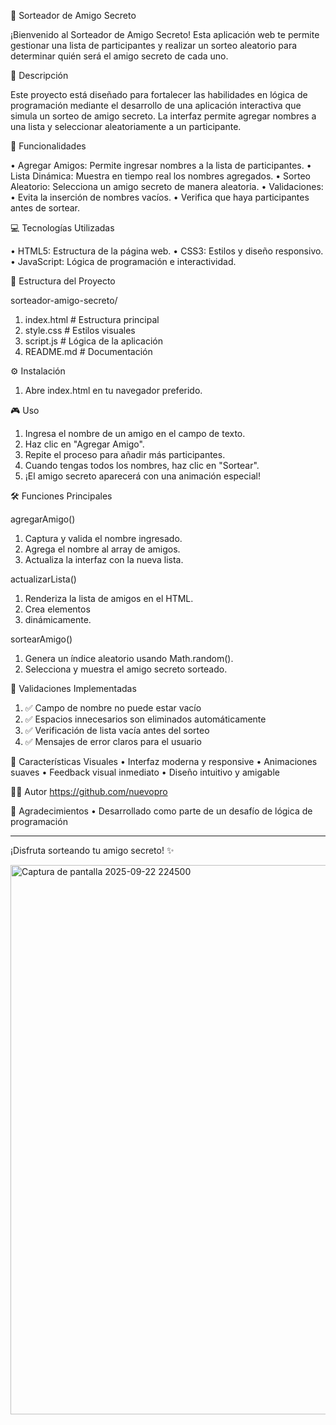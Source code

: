 🎁 Sorteador de Amigo Secreto

¡Bienvenido al Sorteador de Amigo Secreto! Esta aplicación web te permite gestionar una lista de participantes y realizar un sorteo aleatorio para determinar quién será el amigo secreto de cada uno.

🚀 Descripción

Este proyecto está diseñado para fortalecer las habilidades en lógica de programación mediante el desarrollo de una aplicación interactiva que simula un sorteo de amigo secreto. La interfaz permite agregar nombres a una lista y seleccionar aleatoriamente a un participante.

🧠 Funcionalidades

•	Agregar Amigos: Permite ingresar nombres a la lista de participantes.
•	Lista Dinámica: Muestra en tiempo real los nombres agregados.
•	Sorteo Aleatorio: Selecciona un amigo secreto de manera aleatoria.
•	Validaciones:
•	Evita la inserción de nombres vacíos.
•	Verifica que haya participantes antes de sortear.

💻 Tecnologías Utilizadas

•	HTML5: Estructura de la página web.
•	CSS3: Estilos y diseño responsivo.
•	JavaScript: Lógica de programación e interactividad.

📁 Estructura del Proyecto

sorteador-amigo-secreto/

1. index.html   # Estructura principal
2. style.css    # Estilos visuales
3. script.js    # Lógica de la aplicación
4. README.md   # Documentación

⚙️ Instalación
1.	Abre index.html en tu navegador preferido.


🎮 Uso

1.	Ingresa el nombre de un amigo en el campo de texto.
2.	Haz clic en "Agregar Amigo".
3.	Repite el proceso para añadir más participantes.
4.	Cuando tengas todos los nombres, haz clic en "Sortear".
5.	¡El amigo secreto aparecerá con una animación especial!


🛠️ Funciones Principales

agregarAmigo()
1.	Captura y valida el nombre ingresado.
2. 	Agrega el nombre al array de amigos.
3.  Actualiza la interfaz con la nueva lista.


actualizarLista()
1.	Renderiza la lista de amigos en el HTML.
2.	Crea elementos <li> dinámicamente.


sortearAmigo()
1.	Genera un índice aleatorio usando Math.random().
2.	Selecciona y muestra el amigo secreto sorteado.

📝 Validaciones Implementadas
1.	✅ Campo de nombre no puede estar vacío
2.	✅ Espacios innecesarios son eliminados automáticamente
3.	✅ Verificación de lista vacía antes del sorteo
4.	✅ Mensajes de error claros para el usuario

🎨 Características Visuales
•	Interfaz moderna y responsive
•	Animaciones suaves
•	Feedback visual inmediato
•	Diseño intuitivo y amigable

👨‍💻 Autor
https://github.com/nuevopro

🙏 Agradecimientos
•	Desarrollado como parte de un desafío de lógica de programación
________________________________________
¡Disfruta sorteando tu amigo secreto! ✨

<img width="1033" height="879" alt="Captura de pantalla 2025-09-22 224500" src="https://github.com/user-attachments/assets/c28915c0-2257-4785-869e-81506312ec6c" />


